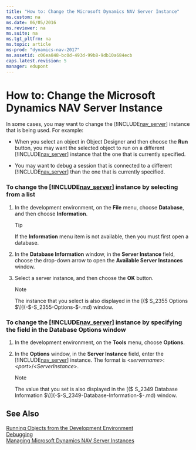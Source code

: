 ```yaml
---
title: "How to: Change the Microsoft Dynamics NAV Server Instance"
ms.custom: na
ms.date: 06/05/2016
ms.reviewer: na
ms.suite: na
ms.tgt_pltfrm: na
ms.topic: article
ms-prod: "dynamics-nav-2017"
ms.assetid: c06ea848-bc0d-493d-99b8-9db10a684ecb
caps.latest.revision: 5
manager: edupont
---
```

# How to: Change the Microsoft Dynamics NAV Server Instance
In some cases, you may want to change the [!INCLUDE[nav_server](includes/nav_server_md.md)] instance that is being used. For example:  
  
-   When you select an object in Object Designer and then choose the **Run** button, you may want the selected object to run on a different [!INCLUDE[nav_server](includes/nav_server_md.md)] instance that the one that is currently specified.  
  
-   You may want to debug a session that is connected to a different [!INCLUDE[nav_server](includes/nav_server_md.md)] than the one that is currently specified.  
  
### To change the [!INCLUDE[nav_server](includes/nav_server_md.md)] instance by selecting from a list  
  
1.  In the development environment, on the **File** menu, choose **Database**, and then choose **Information**.  
  
    > [!TIP]  
    >  If the **Information** menu item is not available, then you must first open a database.  
  
2.  In the **Database Information** window, in the **Server Instance** field, choose the drop-down arrow to open the **Available Server Instances** window.  
  
3.  Select a server instance, and then choose the **OK** button.  
  
    > [!NOTE]  
    >  The instance that you select is also displayed in the [\($ S\_2355 Options $\)](-$-S_2355-Options-$-.md) window.  
  
### To change the [!INCLUDE[nav_server](includes/nav_server_md.md)] instance by specifying the field in the Database Options window  
  
1.  In the development environment, on the **Tools** menu, choose **Options**.  
  
2.  In the **Options** window, in the **Server Instance** field, enter the [!INCLUDE[nav_server](includes/nav_server_md.md)] instance. The format is \<*servername*>:\<*port*>\/\<*ServerInstance*>.  
  
    > [!NOTE]  
    >  The value that you set is also displayed in the [\($ S\_2349 Database Information $\)](-$-S_2349-Database-Information-$-.md) window.  
  
## See Also  
 [Running Objects from the Development Environment](Running-Objects-from-the-Development-Environment.md)   
 [Debugging](Debugging.md)   
 [Managing Microsoft Dynamics NAV Server Instances](Managing-Microsoft-Dynamics-NAV-Server-Instances.md)